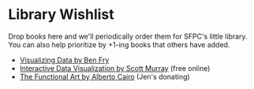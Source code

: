 # Library Wishlist

Drop books here and we'll periodically order them for SFPC's little library. You can also help prioritize by +1-ing books that others have added.

*   [Visualizing Data by Ben Fry](http://www.amazon.com/Visualizing-Data-Explaining-Processing-Environment/dp/0596514557/)
*   [Interactive Data Visualization by Scott Murray](http://shop.oreilly.com/product/0636920026938.do) (free online)
*   [The Functional Art by Alberto Cairo](http://www.amazon.com/The-Functional-Art-introduction-visualization/dp/0321834739) (Jen's donating)